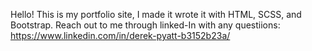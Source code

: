 Hello! 
This is my portfolio site, I made it wrote it with HTML, SCSS, and Bootstrap.
Reach out to me through linked-In with any questiions: https://www.linkedin.com/in/derek-pyatt-b3152b23a/
